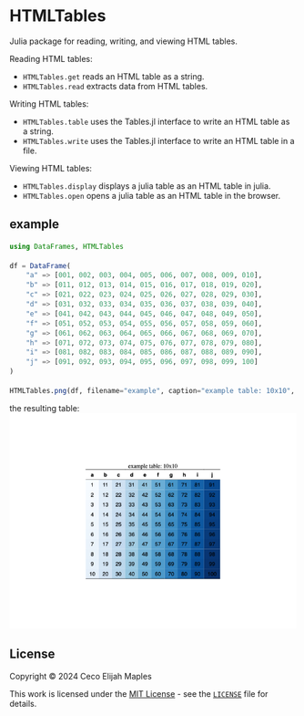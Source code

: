 # HTMLTables

Julia package for reading, writing, and viewing HTML tables.

Reading HTML tables:
- `HTMLTables.get` reads an HTML table as a string.
- `HTMLTables.read` extracts data from HTML tables.

Writing HTML tables:
- `HTMLTables.table` uses the Tables.jl interface to write an HTML table as a string.
- `HTMLTables.write` uses the Tables.jl interface to write an HTML table in a file.

Viewing HTML tables:
- `HTMLTables.display` displays a julia table as an HTML table in julia.
- `HTMLTables.open` opens a julia table as an HTML table in the browser.

## example
```julia
using DataFrames, HTMLTables

df = DataFrame(
    "a" => [001, 002, 003, 004, 005, 006, 007, 008, 009, 010],
    "b" => [011, 012, 013, 014, 015, 016, 017, 018, 019, 020],
    "c" => [021, 022, 023, 024, 025, 026, 027, 028, 029, 030],
    "d" => [031, 032, 033, 034, 035, 036, 037, 038, 039, 040],
    "e" => [041, 042, 043, 044, 045, 046, 047, 048, 049, 050],
    "f" => [051, 052, 053, 054, 055, 056, 057, 058, 059, 060],
    "g" => [061, 062, 063, 064, 065, 066, 067, 068, 069, 070],
    "h" => [071, 072, 073, 074, 075, 076, 077, 078, 079, 080],
    "i" => [081, 082, 083, 084, 085, 086, 087, 088, 089, 090],
    "j" => [091, 092, 093, 094, 095, 096, 097, 098, 099, 100]
)

HTMLTables.png(df, filename="example", caption="example table: 10x10", colorscale="Blues")

```
the resulting table:
![example table](docs/src/assets/example.png)

## License
Copyright © 2024 Ceco Elijah Maples

This work is licensed under the [MIT License](https://opensource.org/license/mit/) - see the [`LICENSE`](LICENSE.md) file for details.